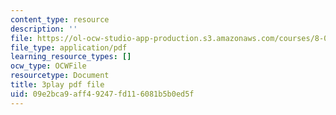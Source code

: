 ```yaml
---
content_type: resource
description: ''
file: https://ol-ocw-studio-app-production.s3.amazonaws.com/courses/8-01sc-classical-mechanics-fall-2016/09e2bca9aff49247fd116081b5b0ed5f_Lpd_TddOSZY.pdf
file_type: application/pdf
learning_resource_types: []
ocw_type: OCWFile
resourcetype: Document
title: 3play pdf file
uid: 09e2bca9-aff4-9247-fd11-6081b5b0ed5f
---
```

